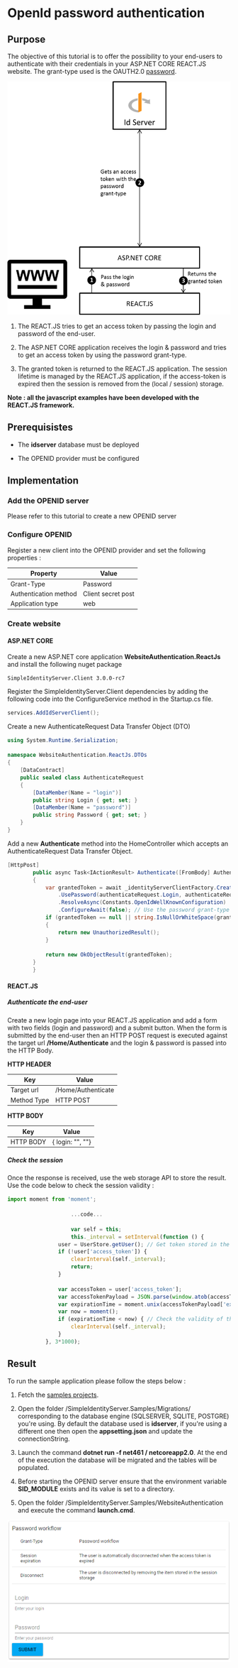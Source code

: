 # OpenId password authentication

## Purpose

The objective of this tutorial is to offer the possibility to your end-users to authenticate with their credentials in your ASP.NET CORE REACT.JS website. The grant-type used is the OAUTH2.0 [password](https://tools.ietf.org/html/rfc6749#section-4.3). 

![images\openidGrantTypePasswordWorkflow](images\openidGrantTypePasswordWorkflow.png)

1. The REACT.JS tries to get an access token by passing the login and password of the end-user.

2. The ASP.NET CORE application receives the login & password and tries to get an access token by using the password grant-type.

3. The granted token is returned to the REACT.JS application. The session lifetime is managed by the REACT.JS application, if the access-token is expired then the session is removed from the (local / session) storage.

**Note : all the javascript examples have been developed with the REACT.JS framework.**

## Prerequisistes

* The **idserver** database must be deployed

* The OPENID provider must be configured

## Implementation

### Add the OPENID server

Please refer to this tutorial to create a new OPENID server

### Configure OPENID

Register a new client into the OPENID provider and set the following properties :

| Property              | Value              |
| --------------------- | ------------------ |
| Grant-Type            | Password           |
| Authentication method | Client secret post |
| Application type      | web                |

### Create website

#### ASP.NET CORE

Create a new ASP.NET core application **WebsiteAuthentication.ReactJs** and install the following nuget package

```
SimpleIdentityServer.Client 3.0.0-rc7
```

Register the SimpleIdentityServer.Client dependencies by adding the following code into the ConfigureService method in the Startup.cs file.

```csharp
services.AddIdServerClient();
```

Create a new AuthenticateRequest Data Transfer Object (DTO)

```csharp
using System.Runtime.Serialization;

namespace WebsiteAuthentication.ReactJs.DTOs
{
    [DataContract]
    public sealed class AuthenticateRequest
    {
        [DataMember(Name = "login")]
        public string Login { get; set; }
        [DataMember(Name = "password")]
        public string Password { get; set; }
    }
}
```

Add a new **Authenticate** method into the HomeController which accepts an AuthenticateRequest Data Transfer Object. 

```csharp
[HttpPost]
        public async Task<IActionResult> Authenticate([FromBody] AuthenticateRequest authenticateRequest)
        {
            var grantedToken = await _identityServerClientFactory.CreateAuthSelector().UseClientSecretPostAuth(Constants.ClientId, Constants.ClientSecret)
                .UsePassword(authenticateRequest.Login, authenticateRequest.Password, "openid", "profile", "role")
                .ResolveAsync(Constants.OpenIdWellKnownConfiguration)
                .ConfigureAwait(false); // Use the password grant-type to get the access token.
            if (grantedToken == null || string.IsNullOrWhiteSpace(grantedToken.AccessToken))
            {
                return new UnauthorizedResult();
            }

            return new OkObjectResult(grantedToken);
        }
        }
```

#### REACT.JS

##### Authenticate the end-user

Create a new login page into your REACT.JS application and add a form with two fields  (login and password) and a submit button. When the form is submitted by the end-user then an HTTP POST request  is executed against the target url **/Home/Authenticate** and the login & password is passed into the HTTP Body.

**HTTP HEADER**

| Key         | Value              |
| ----------- | ------------------ |
| Target url  | /Home/Authenticate |
| Method Type | HTTP POST          |

**HTTP BODY**

| Key       | Value                             |
| --------- | --------------------------------- |
| HTTP BODY | { login: "<login>", "<password>"} |

##### Check the session

Once the response is received, use the web storage API to store the result. Use the code below to check the session validity :

```javascript
import moment from 'moment';

                    ...code...

                    var self = this;
                    this._interval = setInterval(function () {
                user = UserStore.getUser(); // Get token stored in the (session / local) storage
                if (!user['access_token']) {
                    clearInterval(self._interval);
                    return;
                }

                var accessToken = user['access_token'];
                var accessTokenPayload = JSON.parse(window.atob(accessToken.split('.')[1])); // retrieve the user information.
                var expirationTime = moment.unix(accessTokenPayload['exp']); // Get the expiration time.
                var now = moment();
                if (expirationTime < now) { // Check the validity of the access token.
                    clearInterval(self._interval);
                }
            }, 3*1000);
```

## Result

To run the sample application please follow the steps below :

1. Fetch the [samples projects](https://github.com/thabart/SimpleIdentityServer.Samples.git).

2. Open the folder /SimpleIdentityServer.Samples/Migrations/<database> corresponding to the database engine (SQLSERVER, SQLITE, POSTGRE) you're using. By default the database used is **idserver**, if you're using a different one then open the **appsetting.json** and update the connectionString.

3. Launch the command  **dotnet run -f net461 / netcoreapp2.0**. At the end of the execution the database will be migrated and the tables will be populated.

4. Before starting the OPENID server ensure that the environment variable **SID_MODULE** exists and its value is set to a directory.

5. Open the folder /SimpleIdentityServer.Samples/WebsiteAuthentication and execute the command **launch.cmd**. 

![images\openidGrantTypePasswordResult](images\openidGrantTypePasswordResult.png)
